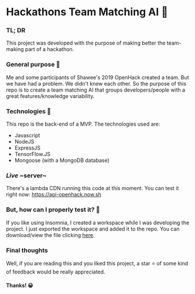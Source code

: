 # Hackathons Team Matching AI :robot:

### TL; DR
This project was developed with the purpose of making better the team-making part of a hackathon.

### General purpose :unicorn:
Me and some participants of Shawee's 2019 OpenHack created a team. But we have had a problem. We didn't knew each other. So the purpose of this repo is to create a team matching AI that groups developers/people with a great features/knowledge variability.

### Technologies :wrench:
This repo is the back-end of a MVP. The technologies used are:
- Javascript
- NodeJS
- ExpressJS
- TensorFlow.JS
- Mongoose (with a MongoDB database)

### _Live_ ~server~
There's a lambda CDN running this code at this moment. You can test it right now:
https://api-openhack.now.sh

### But, how can I properly test it? :thinking:
If you like using Insomnia, I created a workspace while I was developing the project. I just exported the workspace and added it to the repo.
You can download/view the file clicking [here](https://raw.githubusercontent.com/developerdavi/openhack-backend/master/Insomnia%20Export.json).

### Final thoughts
Well, if you are reading this and you liked this project, a star :star: of some kind of feedback would be really appreciated.

#### Thanks! :grinning:

